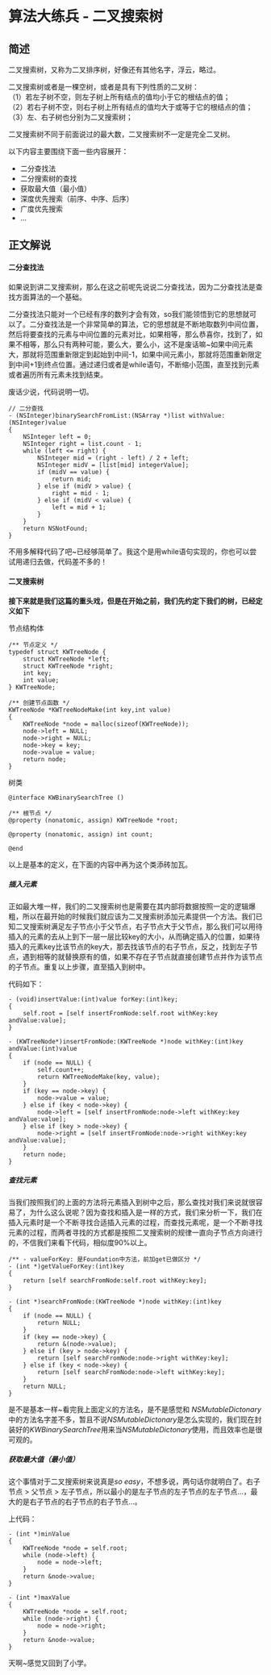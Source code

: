 # 算法大练兵 - 二叉搜索树

## 简述

二叉搜索树，又称为二叉排序树，好像还有其他名字，浮云，略过。

二叉搜索树或者是一棵空树，或者是具有下列性质的二叉树：<br>
	（1）若左子树不空，则左子树上所有结点的值均小于它的根结点的值；<br>
	（2）若右子树不空，则右子树上所有结点的值均大于或等于它的根结点的值；<br>
	（3）左、右子树也分别为二叉搜索树；<br>
	
二叉搜索树不同于前面说过的最大数，二叉搜索树不一定是完全二叉树。

以下内容主要围绕下面一些内容展开：

* 二分查找法
* 二分搜索树的查找
* 获取最大值（最小值）
* 深度优先搜索（前序、中序、后序）
* 广度优先搜索
* ...

## 正文解说

#### 二分查找法

如果说到讲二叉搜索树，那么在这之前呢先说说二分查找法，因为二分查找法是查找方面算法的一个基础。

二分查找法只能对一个已经有序的数列才会有效，so我们能领悟到它的思想就可以了。二分查找法是一个非常简单的算法，它的思想就是不断地取数列中间位置，然后将要查找的元素与中间位置的元素对比，如果相等，那么恭喜你，找到了，如果不相等，那么只有两种可能，要么大，要么小，这不是废话嘛~如果中间元素大，那就将范围重新限定到起始到中间-1，如果中间元素小，那就将范围重新限定到中间+1到终点位置。通过递归或者是while语句，不断缩小范围，直至找到元素或者遍历所有元素未找到结束。

废话少说，代码说明一切。

```
// 二分查找
- (NSInteger)binarySearchFromList:(NSArray *)list withValue:(NSInteger)value
{
    NSInteger left = 0;
    NSInteger right = list.count - 1;
    while (left <= right) {
        NSInteger mid = (right - left) / 2 + left;
        NSInteger midV = [list[mid] integerValue];
        if (midV == value) {
            return mid;
        } else if (midV > value) {
            right = mid - 1;
        } else if (midV < value) {
            left = mid + 1;
        }
    }
    return NSNotFound;
}
```

不用多解释代码了吧~已经够简单了。我这个是用while语句实现的，你也可以尝试用递归去做，代码差不多的！

#### 二叉搜索树

**接下来就是我们这篇的重头戏，但是在开始之前，我们先约定下我们的树，已经定义如下**

节点结构体

```
/** 节点定义 */
typedef struct KWTreeNode {
    struct KWTreeNode *left;
    struct KWTreeNode *right;
    int key;
    int value;
} KWTreeNode;

/** 创建节点函数 */
KWTreeNode *KWTreeNodeMake(int key,int value)
{
    KWTreeNode *node = malloc(sizeof(KWTreeNode));
    node->left = NULL;
    node->right = NULL;
    node->key = key;
    node->value = value;
    return node;
}
```

树类

```
@interface KWBinarySearchTree ()

/** 根节点 */
@property (nonatomic, assign) KWTreeNode *root;

@property (nonatomic, assign) int count;

@end
```

以上是基本的定义，在下面的内容中再为这个类添砖加瓦。

#####  插入元素

正如最大堆一样，我们的二叉搜索树也是需要在其内部将数据按照一定的逻辑爆粗，所以在最开始的时候我们就应该为二叉搜索树添加元素提供一个方法。我们已知二叉搜索树满足左子节点小于父节点，右子节点大于父节点，那么我们可以用待插入的元素的去从上到下一层一层比较key的大小，从而确定插入的位置，如果待插入的元素key比该节点的key大，那去找该节点的右子节点，反之，找到左子节点，遇到相等的就替换原有的值，如果不存在子节点就直接创建节点并作为该节点的子节点。重复以上步骤，直至插入到树中。

代码如下：

```
- (void)insertValue:(int)value forKey:(int)key;
{
    self.root = [self insertFromNode:self.root withKey:key andValue:value];
}

- (KWTreeNode*)insertFromNode:(KWTreeNode *)node withKey:(int)key andValue:(int)value
{
    if (node == NULL) {
        self.count++;
        return KWTreeNodeMake(key, value);
    }
    if (key == node->key) {
        node->value = value;
    } else if (key < node->key) {
        node->left = [self insertFromNode:node->left withKey:key andValue:value];
    } else if (key > node->key) {
        node->right = [self insertFromNode:node->right withKey:key andValue:value];
    }
    return node;
}
```

##### 查找元素

当我们按照我们的上面的方法将元素插入到树中之后，那么查找对我们来说就很容易了，为什么这么说呢？因为查找和插入是一样的方式，我们来分析一下，我们在插入元素时是一个不断寻找合适插入元素的过程，而查找元素呢，是一个不断寻找元素的过程，而两者寻找的方式都是按照二叉搜索树的规律一直向子节点方向进行的，不信我们来看下代码，相似度90%以上。

```
/** - valueForKey: 是Foundation中方法，前加get已做区分 */
- (int *)getValueForKey:(int)key
{
    return [self searchFromNode:self.root withKey:key];
}

- (int *)searchFromNode:(KWTreeNode *)node withKey:(int)key
{
    if (node == NULL) {
        return NULL;
    }
    if (key == node->key) {
        return &(node->value);
    } else if (key > node->key) {
        return [self searchFromNode:node->right withKey:key];
    } else if (key < node->key) {
        return [self searchFromNode:node->left withKey:key];
    }
    return NULL;
}
```

是不是基本一样~看完我上面定义的方法名，是不是感觉和 *NSMutableDictonary* 中的方法名字差不多，暂且不说*NSMutableDictonary*是怎么实现的，我们现在封装好的*KWBinarySearchTree*用来当*NSMutableDictonary*使用，而且效率也是很可观的。

##### 获取最大值（最小值）

这个事情对于二叉搜索树来说真是*so easy*，不想多说，两句话你就明白了。右子节点 > 父节点 > 左子节点，所以最小的是左子节点的左子节点的左子节点...，最大的是右子节点的右子节点的右子节点...。

上代码：

```
- (int *)minValue
{
    KWTreeNode *node = self.root;
    while (node->left) {
        node = node->left;
    }
    return &node->value;
}

- (int *)maxValue
{
    KWTreeNode *node = self.root;
    while (node->right) {
        node = node->right;
    }
    return &node->value;
}
```

天啊~感觉又回到了小学。


